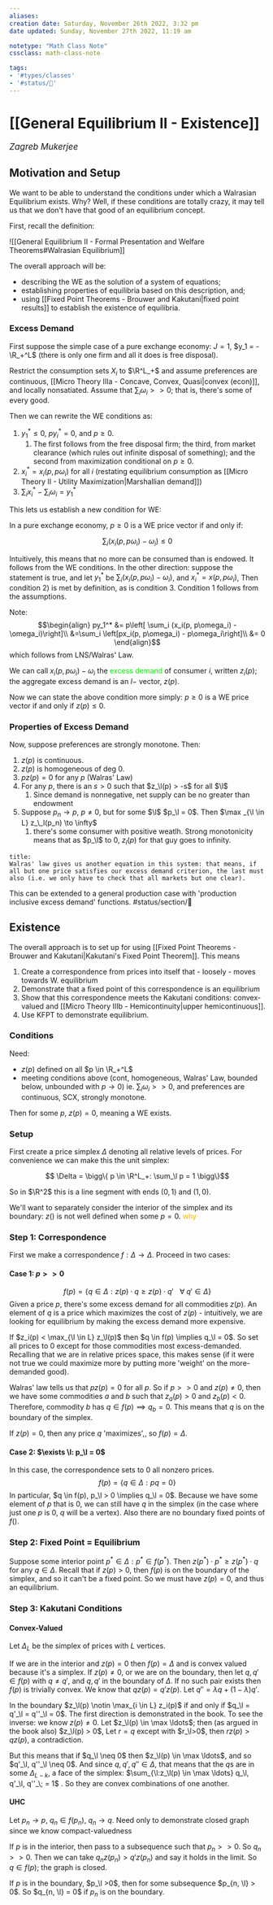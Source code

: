 ```yaml
---
aliases:
creation date: Saturday, November 26th 2022, 3:32 pm
date updated: Sunday, November 27th 2022, 11:19 am

notetype: "Math Class Note"
cssclass: math-class-note

tags: 
- '#types/classes'
- '#status/🚧'
---
```


# [[General Equilibrium II - Existence]]
<span style = "font-size:120%"><i >Zagreb Mukerjee </i></span>


## Motivation and Setup

We want to be able to understand the conditions under which a Walrasian Equilibrium exists. Why? Well, if these conditions are totally crazy, it may tell us that we don't have that good of an equilibrium concept. 

First, recall the definition: 

![[General Equilibrium II - Formal Presentation and Welfare Theorems#Walrasian Equilibrium]]

The overall approach will be:
- describing the WE as the solution of a system of equations;
- establishing properties of equilibria based on this description, and;
- using [[Fixed Point Theorems - Brouwer and Kakutani|fixed point results]] to establish the existence of equilibria. 

### Excess Demand

First suppose the simple case of a pure exchange economy: $J = 1$, $y_1 = -\R_+^L$ (there is only one firm and all it does is free disposal).

Restrict the consumption sets $X_i$ to $\R^L_+$ and assume preferences are continuous, [[Micro Theory IIIa - Concave, Convex, Quasi|convex (econ)]], and locally nonsatiated. Assume that $\sum_i \omega_i >>0$; that is, there's some of every good. 

Then we can rewrite the WE conditions as: 
1) $y_1^* \leq 0$, $p y_i^* = 0$, and $p \geq 0$. 
	1) The first follows from the free disposal firm; the third, from market clearance (which rules out infinite disposal of something); and the second from maximization conditional on $p \geq 0$. 
2) $x_i^* = x_i(p, p\omega_i)$ for all $i$ (restating equilibrium consumption as [[Micro Theory II - Utility Maximization|Marshallian demand]])
3) $\sum_i x_i^* - \sum_i \omega_i = y_1^*$

This lets us establish a new condition for WE:

In a pure exchange economy, $p \geq 0$ is a WE price vector if and only if: 

$$ \sum_i (x_i(p, p\omega_i) - \omega_i) \leq 0$$

Intuitively, this means that no more can be consumed than is endowed. It follows from the WE conditions. In the other direction: suppose the statement is true, and let $y_1^*$ be $\sum_i (x_i(p, p\omega_i) - \omega_i)$, and $x_i^* = x(p, p\omega_i)$, Then condition 2) is met by definition, as is condition 3. Condition 1 follows from the assumptions. 

Note:
$$\begin{align}
py_1^* &= p\left[ \sum_i (x_i(p, p\omega_i) - \omega_i)\right]\\
&=\sum_i \left[px_i(p, p\omega_i) - p\omega_i\right]\\
&= 0
\end{align}$$
which follows from LNS/Walras' Law. 


We can call $x_i(p, p\omega_i) - \omega_i$ the <font color=gree>excess demand</font> of consumer $i$, written $z_i(p)$; the aggregate excess demand is an $l-$ vector, $z(p)$.

Now we can state the above condition more simply: $p \geq 0$ is a WE price vector if and only if $z(p) \leq 0$. 

### Properties of Excess Demand

Now, suppose preferences are strongly monotone. Then: 
1) $z(p)$ is continuous. 
2) $z(p)$ is homogeneous of deg 0. 
3) $pz(p) = 0$ for any $p$ (Walras' Law)
4) For any $p$, there is an $s > 0$ such that $z_\l(p) > -s$ for all $\l$ 
	1) Since demand is nonnegative, net supply can be no greater than endowment
5) Suppose $p_n \to p$, $p \neq 0$, but for some $\l$ $p_\l = 0$. Then $\max _{\l \in L} z_\_l(p_n) \to \infty$
	1) there's some consumer with positive weatlh. Strong monotonicity means that as $p_\l$ to $0$, $z_l(p)$ for that guy goes to infinity.


```ad-note
title:
Walras' law gives us another equation in this system: that means, if all but one price satisfies our excess demand criterion, the last must also (i.e. we only have to check that all markets but one clear). 

```

This can be extended to a general production case with 'production inclusive excess demand' functions. #status/section/🚧 

## Existence

The overall approach is to set up for using [[Fixed Point Theorems - Brouwer and Kakutani|Kakutani's Fixed Point Theorem]]. This means
1) Create a correspondence from prices into itself that - loosely - moves towards W. equilibrium
2) Demonstrate that a fixed point of this correspondence is an equilibrium
3) Show that this correspondence meets the Kakutani conditions: convex-valued and [[Micro Theory IIIb - Hemicontinuity|upper hemicontinuous]]. 
4) Use KFPT to demonstrate equilibrium. 

### Conditions

Need:
- $z(p)$ defined on all $p \in \R_+^L$
- meeting conditions above (cont, homogeneous, Walras' Law, bounded below, unbounded with $p \to 0$)
ie. $\sum_i \omega_i >> 0$, and preferences are continuous, SCX, strongly monotone.

Then for some $p$, $z(p) = 0$, meaning a WE exists.

### Setup

First create a price simplex $\Delta$ denoting all relative levels of prices. For convenience we can make this the unit simplex: 

$$ \Delta = \bigg\{ p \in \R^L_+: \sum_\l p = 1 \bigg\}$$

So in $\R^2$ this is a line segment with ends $(0,1)$ and $(1,0)$. 

We'll want to separately consider the interior of the simplex and its boundary: $z()$ is not well defined when some $p = 0$. <font color=#F7B801>why</font>

### Step 1: Correspondence

First we make a correspondence $f:\Delta \to \Delta$. Proceed in two cases: 

#### Case 1: $p >> 0$
$$ f(p) = \{ q \in \Delta: z(p) \cdot q \geq z(p) \cdot q' \hspace{10pt} \forall \; q' \in \Delta \}$$
Given a price $p$, there's some excess demand for all commodities $z(p)$. An element of $q$ is a price which maximizes the cost of $z(p)$ - intuitively, we are looking for equilibrium by making the excess demand more expensive. 

If $z_i(p) < \max_{\l \in L} z_\l(p)$ then $q \in f(p) \implies q_\l = 0$. So set all prices to $0$ except for those commodities most excess-demanded. Recalling that we are in relative prices space, this makes sense (if it were not true we could maximize more by putting more 'weight' on the more-demanded good). 

Walras' law tells us that $pz(p) = 0$ for all $p$. So if $p >>0$ and $z(p) \neq 0$, then we have some commodities $a$ and $b$ such that $z_a(p) > 0$ and $z_b(p) < 0$. Therefore, commodity $b$ has $q \in f(p) \implies q_b = 0$. This means that $q$ is on the boundary of the simplex. 

If $z(p) = 0$, then any price $q$ 'maximizes',, so $f(p) = \Delta$. 

#### Case 2: $\exists \l: p_\l = 0$
In this case, the correspondence sets to $0$ all nonzero prices. 
$$f(p) = \{ q \in \Delta: pq = 0\}$$
In particular, $q \in f(p), p_\l > 0 \implies q_\l = 0$. Because we have some element of $p$ that is $0$, we can still have $q$ in the simplex (in the case where just one $p$ is $0$, $q$ will be a vertex). Also there are no boundary fixed points of $f()$. 


### Step 2: Fixed Point = Equilibrium

Suppose some interior point $p^* \in \Delta: p^* \in f(p^*)$. Then $z(p^*)\cdot p^* \geq z(p^* )\cdot q$ for any $q \in \Delta$. Recall that if $z(p) > 0$, then $f(p)$ is on the boundary of the simplex, and so it can't be a fixed point. So we must have $z(p) = 0$, and thus an equilibrium. 


### Step 3: Kakutani Conditions

#### Convex-Valued
Let $\Delta_L$ be the simplex of prices with $L$ vertices. 

If we are in the interior and $z(p) = 0$ then $f(p) = \Delta$ and is convex valued because it's a simplex. 
If $z(p) \neq 0$, or we are on the boundary, then let $q, q' \in f(p)$ with $q \neq q'$, and $q, q'$ in the boundary of $\Delta$. 
If no such pair exists then $f(p)$ is trivially convex. 
We know that $q z(p) = q' z(p)$. Let $q'' = \lambda q + (1-\lambda)q'$. 

In the boundary $z_\l(p) \notin \max_{i \in L} z_i(p)$ if and only if $q_\l = q'_\l = q''_\l = 0$. The first direction is demonstrated in the book. To see the inverse: we know $z(p) \neq 0$. Let $z_\l(p) \in \max \ldots$; then (as argued in the book also) $z_\l(p) > 0$, Let $r = q$ except with $r_\l>0$, then $rz(p) > qz(p)$, a contradiction. 

But this means that if $q_\l \neq 0$ then $z_\l(p) \in \max \ldots$, and so $q'_\l, q''_\l \neq 0$. And since $q, q', q'' \in \Delta$, that means that the $q$s are in some $\Delta_{L -k}$, a face of the simplex: $\sum_{\l:z_\l(p) \in \max \ldots} q_\l, q'_\l, q''_\; = 1$ . So they are convex combinations of one another. 

#### UHC

Let $p_n \to p$, $q_n \in f(p_n)$, $q_n \to q$. Need only to demonstrate closed graph since we know compact-valuedness

If $p$ is in the interior, then pass to a subsequence such that $p_n >>0$. So $q_n >> 0$. Then we can take $q_nz(p_n) > q'z(p_n)$ and say it holds in the limit. So $q \in f(p)$; the graph is closed. 

If $p$ is in the boundary, $p_\l >0$, then for some subsequence $p_{n, \l} > 0$. So $q_{n, \l} = 0$ if $p_n$ is on the boundary. 